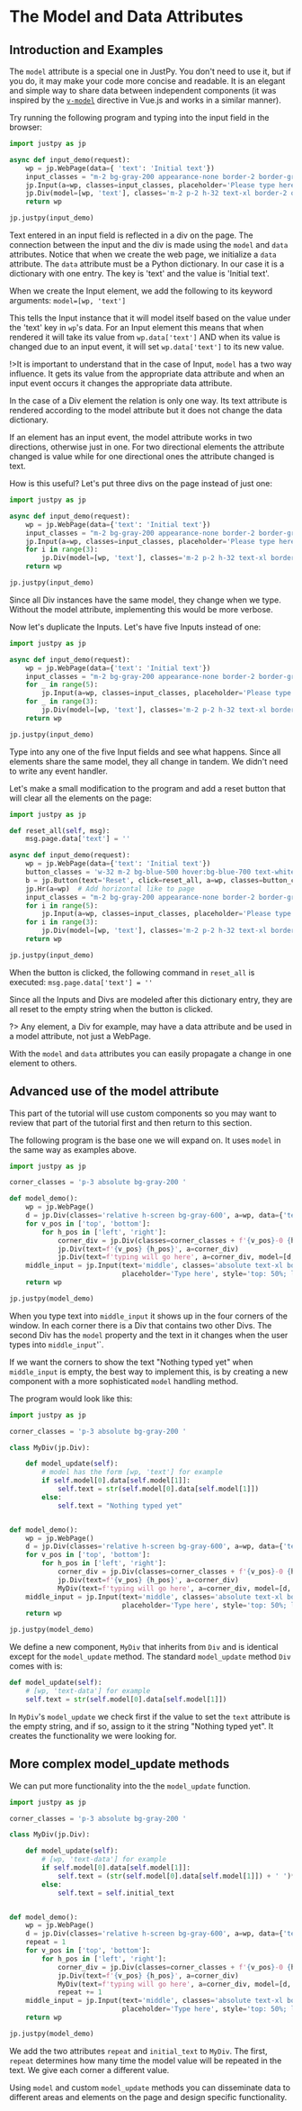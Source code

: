 # The Model and Data Attributes

## Introduction and Examples

The `model` attribute is a special one in JustPy. You don't need to use it, but if you do, it may make your code more concise and readable. It is an elegant and simple way to share data between independent components (it was inspired by the [`v-model`](https://vuejs.org/v2/api/#v-model) directive in Vue.js and works in a similar manner).

Try running the following program and typing into the input field in the browser:
```python
import justpy as jp

async def input_demo(request):
    wp = jp.WebPage(data={ 'text': 'Initial text'})
    input_classes = "m-2 bg-gray-200 appearance-none border-2 border-gray-200 rounded xtw-64 py-2 px-4 text-gray-700 focus:outline-none focus:bg-white focus:border-purple-500"
    jp.Input(a=wp, classes=input_classes, placeholder='Please type here', model=[wp, 'text'])
    jp.Div(model=[wp, 'text'], classes='m-2 p-2 h-32 text-xl border-2 overflow-auto', a=wp)
    return wp

jp.justpy(input_demo)
```

Text entered in an input field is reflected in a div on the page. The connection between the input and the div is made using the `model` and `data` attributes. Notice that when we create the web page, we initialize a `data` attribute. The `data` attribute must be a Python dictionary. In our case it is a dictionary with one entry. The key is 'text' and the value is 'Initial text'. 

When we create the Input element, we add the following to its keyword arguments: `model=[wp, 'text']`

This tells the Input instance that it will model itself based on the value under the 'text' key in `wp`'s data. For an Input element this means that when rendered it will take its value from `wp.data['text']` AND when its value is changed due to an input event, it will set `wp.data['text']` to its new value. 

!>It is important to understand that in the case of Input, `model` has a two way influence. It gets its value from the appropriate data attribute and when an input event occurs it changes the appropriate data attribute.

In the case of a Div element the relation is only one way. Its text attribute is rendered according to the model attribute but it does not change the data dictionary.

If an element has an input event, the model attribute works in two directions, otherwise just in one. For two directional elements the attribute changed is value while for one directional ones the attribute changed is text.

How is this useful? Let's put three divs on the page instead of just one:

```python
import justpy as jp

async def input_demo(request):
    wp = jp.WebPage(data={'text': 'Initial text'})
    input_classes = "m-2 bg-gray-200 appearance-none border-2 border-gray-200 rounded xtw-64 py-2 px-4 text-gray-700 focus:outline-none focus:bg-white focus:border-purple-500"
    jp.Input(a=wp, classes=input_classes, placeholder='Please type here', model=[wp, 'text'])
    for i in range(3):
        jp.Div(model=[wp, 'text'], classes='m-2 p-2 h-32 text-xl border-2 overflow-auto', a=wp)
    return wp

jp.justpy(input_demo)
```

Since all Div instances have the same model, they change when we type. Without the model attribute, implementing this would be more verbose.

Now let's duplicate the Inputs. Let's have five Inputs instead of one:
```python
import justpy as jp

async def input_demo(request):
    wp = jp.WebPage(data={'text': 'Initial text'})
    input_classes = "m-2 bg-gray-200 appearance-none border-2 border-gray-200 rounded xtw-64 py-2 px-4 text-gray-700 focus:outline-none focus:bg-white focus:border-purple-500"
    for _ in range(5):
        jp.Input(a=wp, classes=input_classes, placeholder='Please type here', model=[wp, 'text'])
    for _ in range(3):
        jp.Div(model=[wp, 'text'], classes='m-2 p-2 h-32 text-xl border-2 overflow-auto', a=wp)
    return wp

jp.justpy(input_demo)
```

Type into any one of the five Input fields and see what happens. Since all elements share the same model, they all change in tandem. We didn't need to write any event handler.

Let's make a small modification to the program and add a reset button that will clear all the elements on the page:
```python
import justpy as jp

def reset_all(self, msg):
    msg.page.data['text'] = ''

async def input_demo(request):
    wp = jp.WebPage(data={'text': 'Initial text'})
    button_classes = 'w-32 m-2 bg-blue-500 hover:bg-blue-700 text-white font-bold py-2 px-4 rounded'
    b = jp.Button(text='Reset', click=reset_all, a=wp, classes=button_classes)
    jp.Hr(a=wp)  # Add horizontal like to page
    input_classes = "m-2 bg-gray-200 appearance-none border-2 border-gray-200 rounded xtw-64 py-2 px-4 text-gray-700 focus:outline-none focus:bg-white focus:border-purple-500"
    for i in range(5):
        jp.Input(a=wp, classes=input_classes, placeholder='Please type here', model=[wp, 'text'])
    for i in range(3):
        jp.Div(model=[wp, 'text'], classes='m-2 p-2 h-32 text-xl border-2 overflow-auto', a=wp)
    return wp

jp.justpy(input_demo)
```

When the button is clicked, the following command in `reset_all` is executed: `msg.page.data['text'] = ''`

Since all the Inputs and Divs are modeled after this dictionary entry, they are all reset to the empty string when the button is clicked. 

?> Any element, a Div for example, may have a data attribute and be used in a model attribute, not just a WebPage.

With the `model` and `data` attributes you can easily propagate a change in one element to others.

## Advanced use of the model attribute

This part of the tutorial will use custom components so you may want to review that part of the tutorial first and then return to this section.

The following program is the base one we will expand on. It uses `model` in the same way as examples above.

```python
import justpy as jp

corner_classes = 'p-3 absolute bg-gray-200 '

def model_demo():
    wp = jp.WebPage()
    d = jp.Div(classes='relative h-screen bg-gray-600', a=wp, data={'text': ''})
    for v_pos in ['top', 'bottom']:
        for h_pos in ['left', 'right']:
            corner_div = jp.Div(classes=corner_classes + f'{v_pos}-0 {h_pos}-0', a=d)
            jp.Div(text=f'{v_pos} {h_pos}', a=corner_div)
            jp.Div(text=f'typing will go here', a=corner_div, model=[d, 'text'])
    middle_input = jp.Input(text='middle', classes='absolute text-xl border-2 border-red-600',
                            placeholder='Type here', style='top: 50%; left: 40%', model=[d, 'text'], a=d)
    return wp

jp.justpy(model_demo)
``` 

When you type text into `middle_input` it shows up in the four corners of the window. In each corner there is a Div that contains two other Divs. The second Div has the `model` property and the text in it changes when the user types into `middle_input`'`. 

If we want the corners to show the text "Nothing typed yet" when `middle_input` is empty, the best way to implement this, is by creating a new component with a more sophisticated `model` handling method.

The program would look like this:
```python
import justpy as jp

corner_classes = 'p-3 absolute bg-gray-200 '

class MyDiv(jp.Div):

    def model_update(self):
        # model has the form [wp, 'text'] for example
        if self.model[0].data[self.model[1]]:
            self.text = str(self.model[0].data[self.model[1]])
        else:
            self.text = "Nothing typed yet"


def model_demo():
    wp = jp.WebPage()
    d = jp.Div(classes='relative h-screen bg-gray-600', a=wp, data={'text': ''})
    for v_pos in ['top', 'bottom']:
        for h_pos in ['left', 'right']:
            corner_div = jp.Div(classes=corner_classes + f'{v_pos}-0 {h_pos}-0', a=d)
            jp.Div(text=f'{v_pos} {h_pos}', a=corner_div)
            MyDiv(text=f'typing will go here', a=corner_div, model=[d, 'text'])
    middle_input = jp.Input(text='middle', classes='absolute text-xl border-2 border-red-600',
                            placeholder='Type here', style='top: 50%; left: 40%', model=[d, 'text'], a=d)
    return wp

jp.justpy(model_demo)
```

We define a new component, `MyDiv` that inherits from `Div` and is identical except for the `model_update` method. 
The standard `model_update` method `Div` comes with is:
```python
def model_update(self):
    # [wp, 'text-data'] for example
    self.text = str(self.model[0].data[self.model[1]])
```

In `MyDiv`'s `model_update` we check first if the value to set the `text` attribute is the empty string, and if so, assign to it the string "Nothing typed yet". It creates the functionality we were looking for.

## More complex model_update methods

We can put more functionality into the the `model_update` function.

```python
import justpy as jp

corner_classes = 'p-3 absolute bg-gray-200 '

class MyDiv(jp.Div):

    def model_update(self):
        # [wp, 'text-data'] for example
        if self.model[0].data[self.model[1]]:
            self.text = (str(self.model[0].data[self.model[1]]) + ' ')*self.repeat
        else:
            self.text = self.initial_text


def model_demo():
    wp = jp.WebPage()
    d = jp.Div(classes='relative h-screen bg-gray-600', a=wp, data={'text': ''})
    repeat = 1
    for v_pos in ['top', 'bottom']:
        for h_pos in ['left', 'right']:
            corner_div = jp.Div(classes=corner_classes + f'{v_pos}-0 {h_pos}-0', a=d)
            jp.Div(text=f'{v_pos} {h_pos}', a=corner_div)
            MyDiv(text=f'typing will go here', a=corner_div, model=[d, 'text'], repeat=repeat, initial_text = 'Yada Yada')
            repeat += 1
    middle_input = jp.Input(text='middle', classes='absolute text-xl border-2 border-red-600',
                            placeholder='Type here', style='top: 50%; left: 40%', model=[d, 'text'], a=d)
    return wp

jp.justpy(model_demo)
```

 We add the two attributes `repeat` and `initial_text` to `MyDiv`. The first, `repeat` determines how many time the model value will be repeated in the text. We give each corner a different value. 
 
 Using `model` and custom `model_update` methods you can disseminate data to different areas and elements on the page and design specific functionality.

